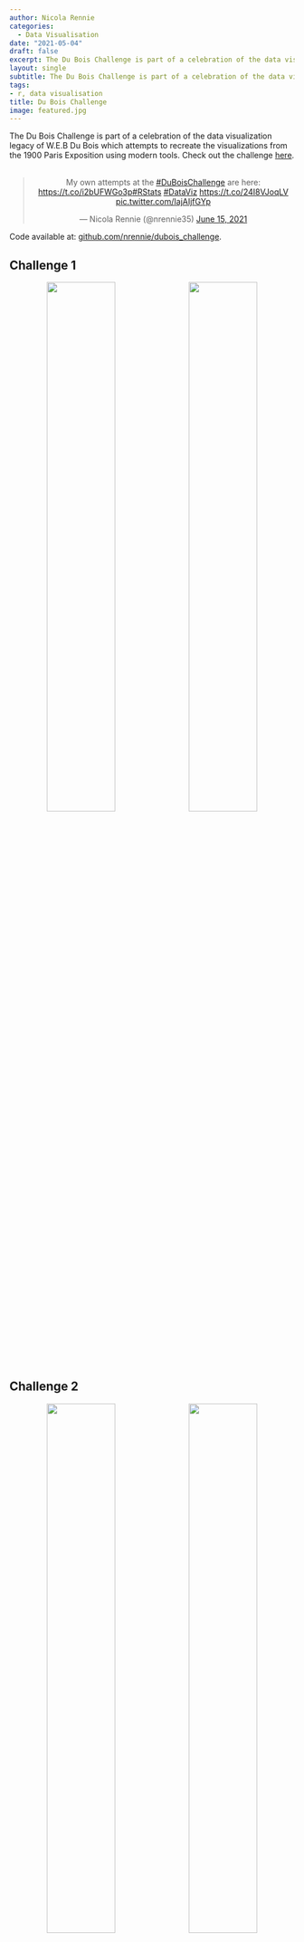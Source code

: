 ```yaml
---
author: Nicola Rennie
categories:
  - Data Visualisation
date: "2021-05-04"
draft: false
excerpt: The Du Bois Challenge is part of a celebration of the data visualization legacy of W.E.B DuBois which attempts to recreate the visualizations from the 1900 Paris Exposition using modern tools.
layout: single
subtitle: The Du Bois Challenge is part of a celebration of the data visualization legacy of W.E.B DuBois which attempts to recreate the visualizations from the 1900 Paris Exposition using modern tools.
tags:
- r, data visualisation
title: Du Bois Challenge
image: featured.jpg
---
```


The Du Bois Challenge is part of a celebration of the data visualization legacy of W.E.B Du Bois which attempts to recreate the visualizations from the 1900 Paris Exposition using modern tools. Check out the challenge [here](https://github.com/ajstarks/dubois-data-portraits/blob/master/challenge/README.md). </br> </br>

<blockquote class="twitter-tweet" align="center"><p lang="en" dir="ltr">My own attempts at the <a href="https://twitter.com/hashtag/DuBoisChallenge?src=hash&amp;ref_src=twsrc%5Etfw">#DuBoisChallenge</a> are here: <a href="https://t.co/i2bUFWGo3p">https://t.co/i2bUFWGo3p</a><a href="https://twitter.com/hashtag/RStats?src=hash&amp;ref_src=twsrc%5Etfw">#RStats</a> <a href="https://twitter.com/hashtag/DataViz?src=hash&amp;ref_src=twsrc%5Etfw">#DataViz</a> <a href="https://t.co/24I8VJoqLV">https://t.co/24I8VJoqLV</a> <a href="https://t.co/IajAIjfGYp">pic.twitter.com/IajAIjfGYp</a></p>&mdash; Nicola Rennie (@nrennie35) <a href="https://twitter.com/nrennie35/status/1404826037062619139?ref_src=twsrc%5Etfw">June 15, 2021</a></blockquote> <script async src="https://platform.twitter.com/widgets.js" charset="utf-8"></script>

Code available at: [github.com/nrennie/dubois_challenge](https://github.com/nrennie/dubois_challenge).

## Challenge 1

<p align="center">
<img src="challenge_01.jpg?raw=true" width="49%">
<img src="original_01.jpg?raw=true" width="49%">
</p>

## Challenge 2

<p align="center">
<img src="challenge_02.jpg?raw=true" width="49%">
<img src="original_02.jpg?raw=true" width="49%">
</p>

## Challenge 3

<p align="center">
<img src="challenge_03.jpg?raw=true" width="49%">
<img src="original_03.jpg?raw=true" width="49%">
</p>

## Challenge 4

<p align="center">
<img src="challenge_04.jpg?raw=true" width="49%">
<img src="original_04.jpg?raw=true" width="49%">
</p>

## Challenge 5

<p align="center">
<img src="challenge_05.jpg?raw=true" width="49%">
<img src="original_05.jpg?raw=true" width="49%">
</p>

## Challenge 6

<p align="center">
<img src="challenge_06.jpg?raw=true" width="49%">
<img src="original_06.jpg?raw=true" width="49%">
</p>

## Challenge 7

<p align="center">
<img src="challenge_07.jpg?raw=true" width="49%">
<img src="original_07.jpg?raw=true" width="49%">
</p>

## Challenge 8

<p align="center">
<img src="challenge_08.jpg?raw=true" width="49%">
<img src="original_08.jpg?raw=true" width="49%">
</p>

## Challenge 9

<p align="center">
<img src="challenge_09.jpg?raw=true" width="49%">
<img src="original_09.jpg?raw=true" width="49%">
</p>

## Challenge 10

<p align="center">
<img src="challenge_10.jpg?raw=true" width="49%">
<img src="original_10.jpg?raw=true" width="49%">
</p>


<a class="twitter-share-button"
  href="https://twitter.com/intent/tweet"
  data-size="large">
Tweet</a>



